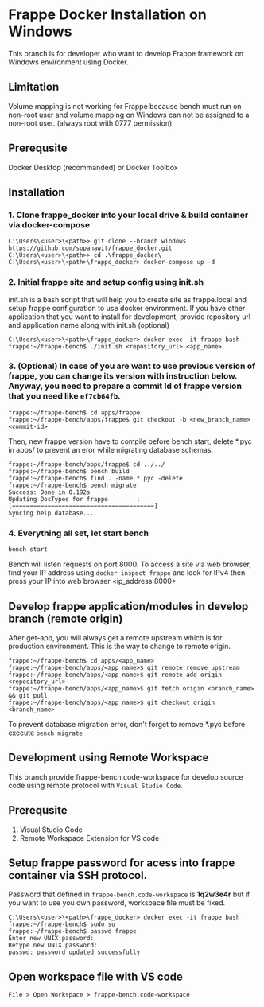 # Frappe Docker Installation on Windows
This branch is for developer who want to develop Frappe framework on Windows environment using Docker.

## Limitation
Volume mapping is not working for Frappe because bench must run on non-root user and volume mapping on Windows can not be assigned to a non-root user. (always root with 0777 permission)

## Prerequsite
Docker Desktop (recommanded) or Docker Toolbox

## Installation
### 1. Clone frappe_docker into your local drive & build container via docker-compose
```
C:\Users\<user>\<path>> git clone --branch windows https://github.com/sopanawit/frappe_docker.git
C:\Users\<user>\<path>> cd .\frappe_docker\
C:\Users\<user>\<path>\frappe_docker> docker-compose up -d
```

### 2. Initial frappe site and setup config using init.sh
init.sh is a bash script that will help you to create site as frappe.local and setup frappe configuration to use docker environment. If you have other application that you want to install for development, provide repository url and application name along with init.sh (optional)
```
C:\Users\<user>\<path>\frappe_docker> docker exec -it frappe bash
frappe:~/frappe-bench$ ./init.sh <repository_url> <app_name>
```

### 3. (Optional) In case of you are want to use previous version of frappe, you can change its version with instruction below. Anyway, you need to prepare a commit Id of frappe version that you need like `ef7cb64fb`.
```
frappe:~/frappe-bench$ cd apps/frappe
frappe:~/frappe-bench/apps/frappe$ git checkout -b <new_branch_name> <commit-id>
```
Then, new frappe version have to compile before bench start, delete *.pyc in apps/ to prevent an eror while migrating database schemas.
```
frappe:~/frappe-bench/apps/frappe$ cd ../../
frappe:~/frappe-bench$ bench build
frappe:~/frappe-bench$ find . -name *.pyc -delete
frappe:~/frappe-bench$ bench migrate
Success: Done in 0.192s
Updating DocTypes for frappe        : [========================================]
Syncing help database...
```

### 4. Everything all set, let start bench
```
bench start
```
Bench will listen requests on port 8000. To access a site via web browser, find your IP address using `docker inspect frappe` and look for IPv4 then press your IP into web browser <ip_address:8000> 

## Develop frappe application/modules in develop branch (remote origin)
After get-app, you will always get a remote upstream which is for production environment. This is the way to change to remote origin.
```
frappe:~/frappe-bench$ cd apps/<app_name>
frappe:~/frappe-bench/apps/<app_name>$ git remote remove upstream
frappe:~/frappe-bench/apps/<app_name>$ git remote add origin <repository_url>
frappe:~/frappe-bench/apps/<app_name>$ git fetch origin <branch_name> && git pull
frappe:~/frappe-bench/apps/<app_name>$ git checkout origin <branch_name>
```
To prevent database migration error, don't forget to remove *.pyc before execute `bench migrate`

## Development using Remote Workspace
This branch provide frappe-bench.code-workspace for develop source code using remote protocol with `Visual Studio Code`.

## Prerequsite
1. Visual Studio Code
2. Remote Workspace Extension for VS code

## Setup frappe password for acess into frappe container via SSH protocol.
Password that defined in `frappe-bench.code-workspace` is __1q2w3e4r__ but if you want to use you own password, workspace file must be fixed.
```
C:\Users\<user>\<path>\frappe_docker> docker exec -it frappe bash
frappe:~/frappe-bench$ sudo su
frappe:~/frappe-bench$ passwd frappe
Enter new UNIX password:
Retype new UNIX password:
passwd: password updated successfully
```

## Open workspace file with VS code
```
File > Open Workspace > frappe-bench.code-workspace
```
